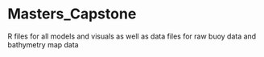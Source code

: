 # Masters_Capstone
R files for all models and visuals as well as data files for raw buoy data and bathymetry map data
